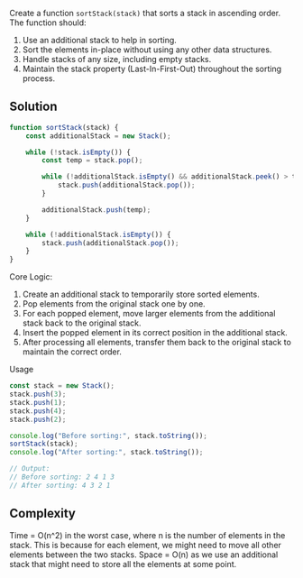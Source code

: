 Create a function `sortStack(stack)` that sorts a stack in ascending order. The function should:
1. Use an additional stack to help in sorting.
2. Sort the elements in-place without using any other data structures.
3. Handle stacks of any size, including empty stacks.
4. Maintain the stack property (Last-In-First-Out) throughout the sorting process.

## Solution

```javascript
function sortStack(stack) {
    const additionalStack = new Stack();

    while (!stack.isEmpty()) {
        const temp = stack.pop();

        while (!additionalStack.isEmpty() && additionalStack.peek() > temp) {
            stack.push(additionalStack.pop());
        }

        additionalStack.push(temp);
    }

    while (!additionalStack.isEmpty()) {
        stack.push(additionalStack.pop());
    }
}
```

Core Logic:
1. Create an additional stack to temporarily store sorted elements.
2. Pop elements from the original stack one by one.
3. For each popped element, move larger elements from the additional stack back to the original stack.
4. Insert the popped element in its correct position in the additional stack.
5. After processing all elements, transfer them back to the original stack to maintain the correct order.

Usage

```javascript
const stack = new Stack();
stack.push(3);
stack.push(1);
stack.push(4);
stack.push(2);

console.log("Before sorting:", stack.toString());
sortStack(stack);
console.log("After sorting:", stack.toString());

// Output:
// Before sorting: 2 4 1 3
// After sorting: 4 3 2 1
```

## Complexity

Time = O(n^2) in the worst case, where n is the number of elements in the stack. This is because for each element, we might need to move all other elements between the two stacks.
Space = O(n) as we use an additional stack that might need to store all the elements at some point.